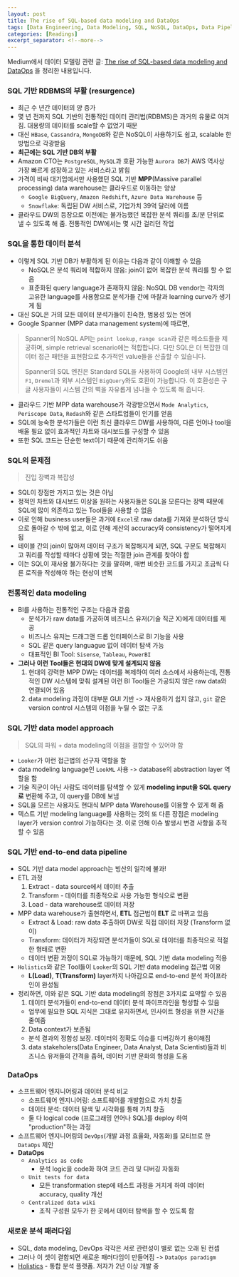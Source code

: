 ```yaml
---
layout: post
title: The rise of SQL-based data modeling and DataOps
tags: [Data Engineering, Data Modeling, SQL, NoSQL, DataOps, Data Pipeline]
categories: [Readings]
excerpt_separator: <!--more-->
---
```

 Medium에서 데이터 모델링 관련 글: [The rise of SQL-based data modeling and DataOps](https://towardsdatascience.com/the-rise-of-sql-based-data-modeling-and-dataops-5b8e3270e101) 을 정리한 내용입니다. <!--more-->

### SQL 기반 RDBMS의 부활 (resurgence)
- 최근 수 년간 데이터의 양 증가
- 몇 년 전까지 SQL 기반의 전통적인 데이터 관리법(RDBMS)은 과거의 유물로 여겨짐. 대용량의 데이터를 scale할 수 없었기 때문
- 대신 `HBase`, `Cassandra`, `MongoDB`와 같은 NoSQL이 사용하기도 쉽고, scalable 한 방법으로 각광받음
- **최근에는 SQL 기반 DB의 부활**
- Amazon CTO는 `PostgreSQL`, `MySQL`과 호환 가능한 `Aurora DB`가 AWS 역사상 가장 빠르게 성장하고 있는 서비스라고 밝힘
- 가격이 비싸 대기업에서만 사용했던 SQL 기반 **MPP**(Massive parallel processing) data warehouse는 클라우드로 이동하는 양상
  - `Google BigQuery`, `Amazon Redshift`, `Azure Data Warehouse` 등
  - `Snowflake`: 독립된 DW 서비스로, 기업가치 39억 달러에 이름
- 클라우드 DW의 등장으로 이전에는 불가능했던 복잡한 분석 쿼리를 초/분 단위로 낼 수 있도록 해 줌. 전통적인 DW에서는 몇 시간 걸리던 작업

### SQL을 통한 데이터 분석
- 이렇게 SQL 기반 DB가 부활하게 된 이유는 다음과 같이 이해할 수 있음
  - NoSQL은 분석 쿼리에 적합하지 않음: join이 없어 복잡한 분석 쿼리를 할 수 없음
  - 표준화된 query language가 존재하지 않음: NoSQL DB vendor는 각자의 고유한 language를 사용함으로 분석가들 간에 마찰과 learning curve가 생기게 됨
- 대신 SQL은 거의 모든 데이터 분석가들이 친숙한, 범용성 있는 언어
- Google Spanner (MPP data management system)에 따르면,

> Spanner의 NoSQL API는 `point lookup`, `range scan`과 같은 메소드들을 제공하며, simple retrieval scenario에는 적합합니다. 다만 SQL은 더 복잡한 데이터 접근 패턴을 표현함으로 추가적인 value들을 산출할 수 있습니다.
>
> Spanner의 SQL 엔진은 Standard SQL을 사용하여 Google의 내부 시스템인 `F1`, `Dremel`과 외부 시스템인 `BigQuery`와도 호환이 가능합니다. 이 호환성은 구글 사용자들이 시스템 간의 벽을 자유롭게 넘나들 수 있도록 해 줍니다.

- 클라우드 기반 MPP data warehouse가 각광받으면서 `Mode Analytics`, `Periscope Data`, `Redash`와 같은 스타트업들이 인기를 얻음
- SQL에 능숙한 분석가들은 이런 최신 클라우드 DW를 사용하여, 다른 언어나 tool을 배울 필요 없이 효과적인 차트와 대시보드를 구성할 수 있음
- 또한 SQL 코드는 단순한 text이기 때문에 관리하기도 쉬움

### SQL의 문제점
> 진입 장벽과 복잡성

- SQL이 장점만 가지고 있는 것은 아님
- 정적인 차트와 대시보드 이상을 원하는 사용자들은 SQL을 모른다는 장벽 때문에 SQL에 많이 의존하고 있는 Tool들을 사용할 수 없음
- 이로 인해 business user들은 과거에 `Excel`로 raw data를 가져와 분석하던 방식으로 돌아갈 수 밖에 없고, 이로 인해 계산의 accuracy와 consistency가 떨어지게 됨
- 테이블 간의 join이 많아져 데이터 구조가 복잡해지게 되면, SQL 구문도 복잡해지고 쿼리를 작성할 때마다 상황에 맞는 적절한 join 관계를 찾아야 함
- 이는 SQL이 재사용 불가하다는 것을 말하며, 매번 비슷한 코드를 가지고 조금씩 다른 로직을 작성해야 하는 현상이 반복

### 전통적인 data modeling
- BI를 사용하는 전통적인 구조는 다음과 같음
  - 분석가가 raw data를 가공하여 비즈니스 유저(기술 직군 X)에게 데이터를 제공
  - 비즈니스 유저는 드래그앤 드롭 인터페이스로 BI 기능을 사용
  - SQL 같은 query languague 없이 데이터 탐색 가능
  - 대표적인 BI Tool: `Sisense`, `Tableau`, `PowerBI`
- **그러나 이런 Tool들은 현대의 DW에 맞게 설계되지 않음**
  1. 현대의 강력한 MPP DW는 데이터를 복제하여 여러 소스에서 사용하는데, 전통적인 DW 시스템에 맞춰 설계된 이런 BI Tool들은 가공되지 않은 raw data와 연결되어 있음
  2. data modeling 과정이 대부분 GUI 기반 -> 재사용하기 쉽지 않고, `git` 같은 version control 시스템의 이점을 누릴 수 없는 구조

### SQL 기반 data model approach
> SQL의 파워 + data modeling의 이점을 결합할 수 있어야 함

- `Looker`가 이런 접근법의 선구자 역할을 함
- data modeling language인 `LookML` 사용 -> database의 abstraction layer 역할을 함
- 기술 직군이 아닌 사람도 데이터를 탐색할 수 있게 **modeling input을 SQL query로** 변환해 주고, 이 query를 DB에 보냄
- SQL을 모르는 사용자도 현대식 MPP data Warehouse를 이용할 수 있게 해 줌
- 텍스트 기반 modeling language를 사용하는 것의 또 다른 장점은 modeling layer가 version control 가능하다는 것. 이로 인해 이슈 발생시 변경 사항을 추적할 수 있음

### SQL 기반 end-to-end data pipeline
- SQL 기반 data model approach는 빙산의 일각에 불과!
- ETL 과정
  1. Extract - data source에서 데이터 추출
  2. Transform - 데이터를 최종적으로 사용 가능한 형식으로 변환
  3. Load - data warehouse로 데이터 저장
- MPP data warehouse가 출현하면서, **ETL** 접근법이 **ELT** 로 바뀌고 있음
  - Extract & Load: raw data 추출하여 DW로 직접 데이터 저장 (Transform 없이)
  - Transform: 데이터가 저장되면 분석가들이 SQL로 데이터를 최종적으로 적절한 형태로 변환
  - 데이터 변환 과정이 SQL로 가능하기 때문에, SQL 기반 data modeling 적용
- `Holistics`와 같은 Tool들이 `Looker`의 SQL 기반 data modeling 접근법 이용
  - **L(Load)**, **T(Transform)** layer까지 나아감으로 end-to-end 분석 파이프라인이 완성됨
- 정리하면, 이와 같은 SQL 기반 data modeling의 장점은 3가지로 요약할 수 있음
  1. 데이터 분석가들이 end-to-end 데이터 분석 파이프라인을 형성할 수 있음
    - 업무에 필요한 SQL 지식은 그대로 유지하면서, 인사이트 형성을 위한 시간을 줄여줌
  2. Data context가 보존됨
    - 분석 결과의 정합성 보장. 데이터의 정확도 이슈를 디버깅하기 용이해짐
  3. data stakeholers(Data Engineer, Data Analyst, Data Scientist)들과 비즈니스 유저들의 간격을 좁혀, 데이터 기반 문화의 형성을 도움

### DataOps
- 소프트웨어 엔지니어링과 데이터 분석 비교 <!-- 표로 바꾸기 -->
  - 소프트웨어 엔지니어링: 소프트웨어를 개발함으로 가치 창출
  - 데이터 분석: 데이터 탐색 및 시각화를 통해 가치 창출
  - 둘 다 logical code (프로그래밍 언어나 SQL)를 deploy 하여 "production"하는 과정
- 소프트웨어 엔지니어링의 `DevOps`(개발 과정 효율화, 자동화)를 모티브로 한 `DataOps` 제안
- **DataOps**
  - `Analytics as code`
    - 분석 logic을 code화 하여 코드 관리 및 디버깅 자동화
  - `Unit tests for data`
    - 모든 transformation step에 테스트 과정을 거치게 하여 데이터 accuracy, quality 개선
  - `Centralized data wiki`
    - 조직 구성원 모두가 한 곳에서 데이터 탐색을 할 수 있도록 함

### 새로운 분석 패러다임
- SQL, data modeling, DevOps 각각은 서로 관련성이 별로 없는 오래 된 컨셉
- 그러나 이 셋이 결합되면 새로운 패러다임이 만들어짐 -> `DataOps paradigm`
- [Holistics](https://www.holistics.io/) - 통합 분석 플랫폼. 저자가 2년 이상 개발 중
